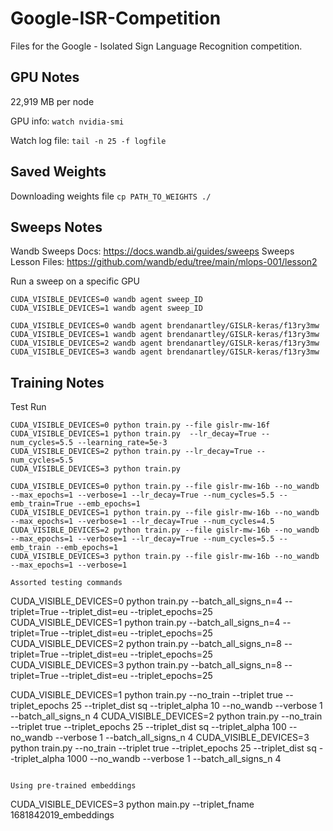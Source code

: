 # Google-ISR-Competition

Files for the Google - Isolated Sign Language Recognition competition.

## GPU Notes

22,919 MB per node

GPU info: `watch nvidia-smi`

Watch log file: `tail -n 25 -f logfile`

## Saved Weights

Downloading weights file
`cp PATH_TO_WEIGHTS ./`


## Sweeps Notes

Wandb Sweeps Docs: https://docs.wandb.ai/guides/sweeps
Sweeps Lesson Files: https://github.com/wandb/edu/tree/main/mlops-001/lesson2

Run a sweep on a specific GPU
```
CUDA_VISIBLE_DEVICES=0 wandb agent sweep_ID
CUDA_VISIBLE_DEVICES=1 wandb agent sweep_ID

CUDA_VISIBLE_DEVICES=0 wandb agent brendanartley/GISLR-keras/f13ry3mw
CUDA_VISIBLE_DEVICES=1 wandb agent brendanartley/GISLR-keras/f13ry3mw
CUDA_VISIBLE_DEVICES=2 wandb agent brendanartley/GISLR-keras/f13ry3mw
CUDA_VISIBLE_DEVICES=3 wandb agent brendanartley/GISLR-keras/f13ry3mw
```

## Training Notes

Test Run
```
CUDA_VISIBLE_DEVICES=0 python train.py --file gislr-mw-16f
CUDA_VISIBLE_DEVICES=1 python train.py  --lr_decay=True --num_cycles=5.5 --learning_rate=5e-3
CUDA_VISIBLE_DEVICES=2 python train.py --lr_decay=True --num_cycles=5.5
CUDA_VISIBLE_DEVICES=3 python train.py

CUDA_VISIBLE_DEVICES=0 python train.py --file gislr-mw-16b --no_wandb --max_epochs=1 --verbose=1 --lr_decay=True --num_cycles=5.5 --emb_train=True --emb_epochs=1
CUDA_VISIBLE_DEVICES=1 python train.py --file gislr-mw-16b --no_wandb --max_epochs=1 --verbose=1 --lr_decay=True --num_cycles=4.5
CUDA_VISIBLE_DEVICES=2 python train.py --file gislr-mw-16b --no_wandb --max_epochs=1 --verbose=1 --lr_decay=True --num_cycles=5.5 --emb_train --emb_epochs=1
CUDA_VISIBLE_DEVICES=3 python train.py --file gislr-mw-16b --no_wandb --max_epochs=1 --verbose=1

Assorted testing commands
```
CUDA_VISIBLE_DEVICES=0 python train.py --batch_all_signs_n=4 --triplet=True --triplet_dist=eu --triplet_epochs=25
CUDA_VISIBLE_DEVICES=1 python train.py --batch_all_signs_n=4 --triplet=True --triplet_dist=eu --triplet_epochs=25
CUDA_VISIBLE_DEVICES=2 python train.py --batch_all_signs_n=8 --triplet=True --triplet_dist=eu --triplet_epochs=25
CUDA_VISIBLE_DEVICES=3 python train.py --batch_all_signs_n=8 --triplet=True --triplet_dist=eu --triplet_epochs=25

CUDA_VISIBLE_DEVICES=1 python train.py --no_train --triplet true --triplet_epochs 25 --triplet_dist sq --triplet_alpha 10 --no_wandb --verbose 1 --batch_all_signs_n 4
CUDA_VISIBLE_DEVICES=2 python train.py --no_train --triplet true --triplet_epochs 25 --triplet_dist sq --triplet_alpha 100 --no_wandb --verbose 1 --batch_all_signs_n 4
CUDA_VISIBLE_DEVICES=3 python train.py --no_train --triplet true --triplet_epochs 25 --triplet_dist sq --triplet_alpha 1000 --no_wandb --verbose 1 --batch_all_signs_n 4
```

Using pre-trained embeddings
```
CUDA_VISIBLE_DEVICES=3 python main.py --triplet_fname 1681842019_embeddings
```